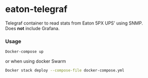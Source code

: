# eaton-telegraf
Telegraf container to read stats from Eaton 5PX UPS' using SNMP.  
Does **not** include Grafana.  

### Usage
```bash
Docker-compose up
```

or when using docker Swarm
```bash
Docker stack deploy --compose-file docker-compose.yml
```
